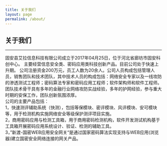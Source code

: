 ```yaml
---
title: 关于我们
layout: page
permalink: /about/
---
```


<h2>关于我们</h2>
<hr />
<p>
固安县艾拉信息科技有限公司成立于2017年04月25日，位于河北省廊坊市固安科创中心。
主要经营信息安全类、密码应用类科技创新产品。目前公司处于快速上升期。
公司注册资金200万元，员工人数为20余人。公司人员构成包括管理人员，销售团队和技术团队，其中技术人员的构成包括：网络安全专家以及一线攻防的渗透测试工程师；密码算法专家和密码应用工程师；软件架构师和软件工程师。团队技术骨干具有多年的金融行业网络攻防实战经验，多年的护网经验，参与重大时期的安保工作，团队创新氛围浓厚。<br/>
公司的主要产品包括：<br/>
1，快速测评辅助系统（快测），包括等保模块、密评模块、风评模块、安可模块等，用于检测机构实施网络安全等级保护测评项目实施。<br/>
2，商用密码应用与检测工具箱，用于商用密码检测机构，软件开发测试机构基于工具箱开展密码应用系统设计、验证、检测的辅助工具。<br/>
3，”新渡-国密WEB应用安全网关“是通过国家密码算法实现支持与WEB应用(浏览器)建立国密安全网络连接的网关产品。
</p>
